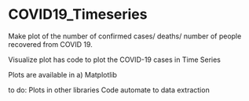 # COVID19_Timeseries

Make plot of the number of confirmed cases/ deaths/ number of people recovered from COVID 19. 

Visualize plot has code to plot the COVID-19 cases in Time Series

Plots are available in 
a) Matplotlib

to do:
Plots in other libraries
Code automate to data extraction


